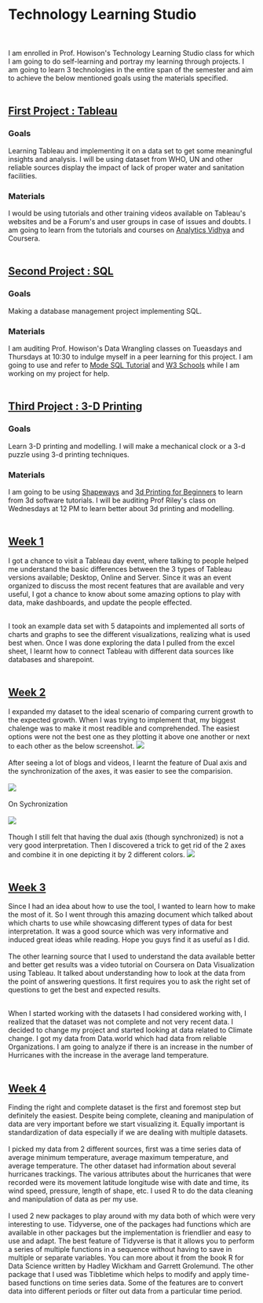 # Technology Learning Studio<br /><br />
I am enrolled in Prof. Howison's Technology Learning Studio class for which I am going to do self-learning and portray my learning through projects. I am going to learn 3 technologies in the entire span of the semester and aim to achieve the below mentioned goals using the materials specified.<br /><br />

<h2><u>First Project : Tableau<br /></u></h2>
<h3>Goals</h3>Learning Tableau and implementing it on a data set to get some meaningful insights and analysis. I will be using dataset from WHO, UN and other reliable sources display the impact of lack of proper water and sanitation facilities.<br />
<h3>Materials</h3>I would be using tutorials and other training videos available on Tableau's websites and be a Forum's and user groups in case of issues and doubts. I am going to learn from the tutorials and courses on <a href="https://www.analyticsvidhya.com/learning-paths-data-science-business-analytics-business-intelligence-big-data/tableau-learning-path/">Analytics Vidhya</a> and Coursera.<br /><br />
<h2><u>Second Project : SQL<br /></u></h2> <h3>Goals</h3>Making a database management project implementing SQL.
<h3>Materials</h3>
I am auditing Prof. Howison's Data Wrangling classes on Tueasdays and Thursdays at 10:30 to indulge myself in a peer learning for this project. I am going to use and refer to <a href="https://community.modeanalytics.com/sql/tutorial/introduction-to-sql/">Mode SQL Tutorial</a> and <a href="https://www.w3schools.com/sql/">W3 Schools</a> while I am working on my project for help. <br /><br />
<h2><u>Third Project : 3-D Printing<br /></u></h2> <h3>Goals</h3>Learn 3-D printing and modelling. I will make a mechanical clock or a 3-d puzzle using 3-d printing techniques.
<h3>Materials</h3>I am going to be using <a href="https://www.shapeways.com/tutorials">Shapeways</a> and 
<a href="http://3dprintingforbeginners.com">3d Printing for Beginners</a> to learn from 3d software tutorials. I will be auditing Prof Riley's class on Wednesdays at 12 PM to learn better about 3d printing and modelling.<br /><br />

<h2><u>Week 1<br /></u></h2>

I got a chance to visit a Tableau day event, where talking to people helped me understand the basic differences between the 3 types of Tableau versions available; Desktop, Online and Server. Since it was an event organized to discuss the most recent features that are available and very useful, I got a chance to know about some amazing options to play with data, make dashboards, and update the people effected.<br /><br />

I took an example data set with 5 datapoints and implemented all sorts of charts and graphs to see the different visualizations, realizing what is used best when. Once I was done exploring the data I pulled from the excel sheet, I learnt how to connect Tableau with different data sources like databases and sharepoint.<br /><br />

<h2><u>Week 2<br /></u></h2>

I expanded my dataset to the ideal scenario of comparing current growth to the expected growth. When I was trying to implement that, my biggest chalenge was to make it most readible and comprehended. The easiest options were not the best one as they plotting it above one another or next to each other as the below screenshot. 
<img src="https://user-images.githubusercontent.com/31910791/30676934-70ac643a-9e4e-11e7-9304-68800d57c975.png"><br /><br />
After seeing a lot of blogs and videos, I learnt the feature of Dual axis and the synchronization of the axes, it was easier to see the comparision. <br /><br /> 
<img src="https://user-images.githubusercontent.com/31910791/30676940-76883870-9e4e-11e7-83d7-757f39cdcdc6.png"><br /><br /> On Sychronization<br /><br /> 
<img src="https://user-images.githubusercontent.com/31910791/30676944-788d156e-9e4e-11e7-923b-b140682bae3e.png"><br /><br /> 
Though I still felt that having the dual axis (though synchronized) is not a very good interpretation. Then I discovered a trick to get rid of the 2 axes and combine it in one depicting it by 2 different colors. 
<img src="https://user-images.githubusercontent.com/31910791/30676947-7a439a18-9e4e-11e7-9872-202d53088224.png"><br /><br /> 
<h2><u>Week 3<br /></u></h2>
Since I had an idea about how to use the tool, I wanted to learn how to make the most of it. So I went through this amazing document which talked about which charts to use while showcasing different types of data for best interpretation. It was a good source which was very informative and induced great ideas while reading. Hope you guys find it as useful as I did.
<br /><br /> 
The other learning source that I used to understand the data available better and better get results was a video tutorial on Coursera on Data Visualization using Tableau. It talked about understanding how to look at the data from the point of answering questions. It first requires you to ask the right set of questions to get the best and expected results.<br /><br /> 

When I started working with the datasets I had considered working with, I realized that the dataset was not complete and not very recent data. I decided to change my project and started looking at data related to Climate change. I got my data from Data.world which had data from reliable Organizations. I am going to analyze if there is an increase in the number of Hurricanes with the increase in the average land temperature. <br /><br /> 
<h2><u>Week 4<br /></u></h2>
Finding the right and complete dataset is the first and foremost step but definitely the easiest. Despite being complete, cleaning and manipulation of data are very important before we start visualizing it. Equally important is standardization of data especially if we are dealing with multiple datasets.
<br> <br>
I picked my data from 2 different sources, first was a time series data of average minimum temperature, average maximum temperature, and average temperature. The other dataset had information about several hurricanes trackings. The various attributes about the hurricanes that were recorded were its movement latitude longitude wise with date and time, its wind speed, pressure, length of shape, etc. I used R to do the data cleaning and manipulation of data as per my use.
<br> <br>
I used 2 new packages to play around with my data both of which were very interesting to use. Tidyverse, one of the packages had functions which are available in other packages but the implementation is friendlier and easy to use and adapt. The best feature of Tidyverse is that it allows you to perform a series of multiple functions in a sequence without having to save in multiple or separate variables. You can more about it from the book R for Data Science written by Hadley Wickham and Garrett Grolemund. The other package that I used was Tibbletime which helps to modify and apply time-based functions on time series data. Some of the features are to convert data into different periods or filter out data from a particular time period.
<br><br>

